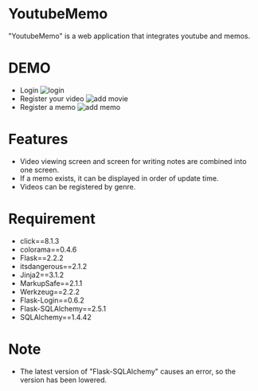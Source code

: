 # YoutubeMemo

"YoutubeMemo" is a web application that integrates youtube and memos.

# DEMO

* Login
![login](https://user-images.githubusercontent.com/95917276/210344105-5ca80290-36c1-4963-8e71-98a209ed0011.gif)
* Register your video
![add movie](https://user-images.githubusercontent.com/95917276/210345211-9510a6f3-1c77-4687-a6fd-91e8c815322c.gif)
* Register a memo
![add memo](https://user-images.githubusercontent.com/95917276/210358377-8c2d8be0-15d7-43b9-a2b8-8e312946d0e1.gif)


# Features
* Video viewing screen and screen for writing notes are combined into one screen.
* If a memo exists, it can be displayed in order of update time.
* Videos can be registered by genre.


# Requirement

* click==8.1.3
* colorama==0.4.6
* Flask==2.2.2
* itsdangerous==2.1.2
* Jinja2==3.1.2
* MarkupSafe==2.1.1
* Werkzeug==2.2.2
* Flask-Login==0.6.2
* Flask-SQLAlchemy==2.5.1
* SQLAlchemy==1.4.42

# Note

* The latest version of "Flask-SQLAlchemy" causes an error, so the version has been lowered.
